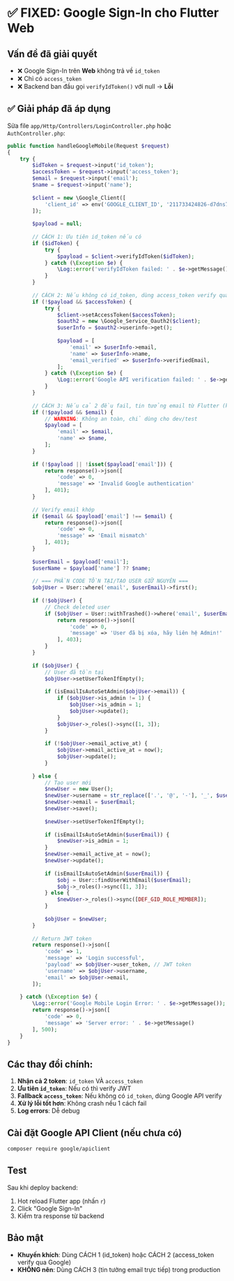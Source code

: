 # ✅ FIXED: Google Sign-In cho Flutter Web

## Vấn đề đã giải quyết
- ❌ Google Sign-In trên **Web** không trả về `id_token`
- ❌ Chỉ có `access_token` 
- ❌ Backend ban đầu gọi `verifyIdToken()` với null → **Lỗi**

## ✅ Giải pháp đã áp dụng

Sửa file `app/Http/Controllers/LoginController.php` hoặc `AuthController.php`:

```php
public function handleGoogleMobile(Request $request)
{
    try {
        $idToken = $request->input('id_token');
        $accessToken = $request->input('access_token');
        $email = $request->input('email');
        $name = $request->input('name');
        
        $client = new \Google_Client([
            'client_id' => env('GOOGLE_CLIENT_ID', '211733424826-d7dns77hrghn70tugmlbo7p15ugfed4m.apps.googleusercontent.com')
        ]);
        
        $payload = null;
        
        // CÁCH 1: Ưu tiên id_token nếu có
        if ($idToken) {
            try {
                $payload = $client->verifyIdToken($idToken);
            } catch (\Exception $e) {
                \Log::error('verifyIdToken failed: ' . $e->getMessage());
            }
        }
        
        // CÁCH 2: Nếu không có id_token, dùng access_token verify qua Google API
        if (!$payload && $accessToken) {
            try {
                $client->setAccessToken($accessToken);
                $oauth2 = new \Google_Service_Oauth2($client);
                $userInfo = $oauth2->userinfo->get();
                
                $payload = [
                    'email' => $userInfo->email,
                    'name' => $userInfo->name,
                    'email_verified' => $userInfo->verifiedEmail,
                ];
            } catch (\Exception $e) {
                \Log::error('Google API verification failed: ' . $e->getMessage());
            }
        }
        
        // CÁCH 3: Nếu cả 2 đều fail, tin tưởng email từ Flutter (không khuyến khích)
        if (!$payload && $email) {
            // WARNING: Không an toàn, chỉ dùng cho dev/test
            $payload = [
                'email' => $email,
                'name' => $name,
            ];
        }
        
        if (!$payload || !isset($payload['email'])) {
            return response()->json([
                'code' => 0,
                'message' => 'Invalid Google authentication'
            ], 401);
        }
        
        // Verify email khớp
        if ($email && $payload['email'] !== $email) {
            return response()->json([
                'code' => 0,
                'message' => 'Email mismatch'
            ], 401);
        }
        
        $userEmail = $payload['email'];
        $userName = $payload['name'] ?? $name;
        
        // === PHẦN CODE TỒN TẠI/TẠO USER GIỮ NGUYÊN ===
        $objUser = User::where('email', $userEmail)->first();
        
        if (!$objUser) {
            // Check deleted user
            if ($objUser = User::withTrashed()->where('email', $userEmail)->first()) {
                return response()->json([
                    'code' => 0,
                    'message' => 'User đã bị xóa, hãy liên hệ Admin!'
                ], 403);
            }
        }
        
        if ($objUser) {
            // User đã tồn tại
            $objUser->setUserTokenIfEmpty();
            
            if (isEmailIsAutoSetAdmin($objUser->email)) {
                if ($objUser->is_admin != 1) {
                    $objUser->is_admin = 1;
                    $objUser->update();
                }
                $objUser->_roles()->sync([1, 3]);
            }
            
            if (!$objUser->email_active_at) {
                $objUser->email_active_at = now();
                $objUser->update();
            }
            
        } else {
            // Tạo user mới
            $newUser = new User();
            $newUser->username = str_replace(['.', '@', '-'], '_', $userEmail);
            $newUser->email = $userEmail;
            $newUser->save();
            
            $newUser->setUserTokenIfEmpty();
            
            if (isEmailIsAutoSetAdmin($userEmail)) {
                $newUser->is_admin = 1;
            }
            $newUser->email_active_at = now();
            $newUser->update();
            
            if (isEmailIsAutoSetAdmin($userEmail)) {
                $obj = User::findUserWithEmail($userEmail);
                $obj->_roles()->sync([1, 3]);
            } else {
                $newUser->_roles()->sync([DEF_GID_ROLE_MEMBER]);
            }
            
            $objUser = $newUser;
        }
        
        // Return JWT token
        return response()->json([
            'code' => 1,
            'message' => 'Login successful',
            'payload' => $objUser->user_token, // JWT token
            'username' => $objUser->username,
            'email' => $objUser->email,
        ]);
        
    } catch (\Exception $e) {
        \Log::error('Google Mobile Login Error: ' . $e->getMessage());
        return response()->json([
            'code' => 0,
            'message' => 'Server error: ' . $e->getMessage()
        ], 500);
    }
}
```

## Các thay đổi chính:

1. **Nhận cả 2 token**: `id_token` VÀ `access_token`
2. **Ưu tiên `id_token`**: Nếu có thì verify JWT
3. **Fallback `access_token`**: Nếu không có `id_token`, dùng Google API verify
4. **Xử lý lỗi tốt hơn**: Không crash nếu 1 cách fail
5. **Log errors**: Dễ debug

## Cài đặt Google API Client (nếu chưa có)

```bash
composer require google/apiclient
```

## Test

Sau khi deploy backend:
1. Hot reload Flutter app (nhấn `r`)
2. Click "Google Sign-In"
3. Kiểm tra response từ backend

## Bảo mật

- **Khuyến khích**: Dùng CÁCH 1 (id_token) hoặc CÁCH 2 (access_token verify qua Google)
- **KHÔNG nên**: Dùng CÁCH 3 (tin tưởng email trực tiếp) trong production
